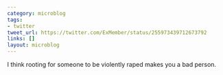 ```yaml
---
category: microblog
tags:
- twitter
tweet_url: https://twitter.com/ExMember/status/255973439712673792
links: []
layout: microblog
---
```

I think rooting for someone to be violently raped makes you a bad person.
